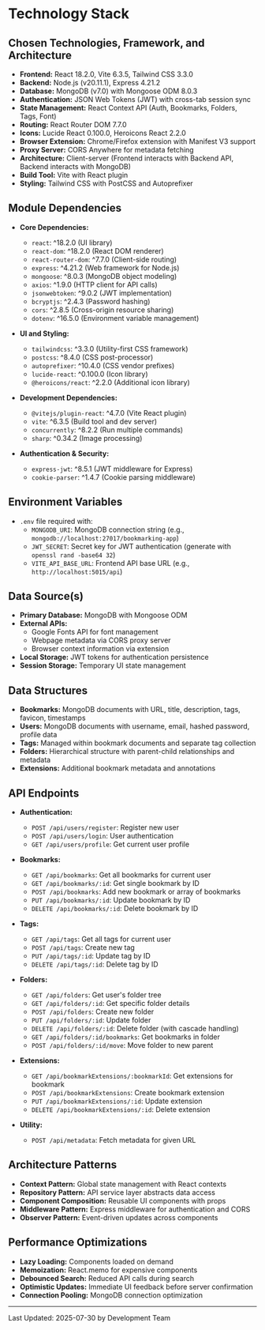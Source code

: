 # Technology Stack

## Chosen Technologies, Framework, and Architecture
*   **Frontend:** React 18.2.0, Vite 6.3.5, Tailwind CSS 3.3.0
*   **Backend:** Node.js (v20.11.1), Express 4.21.2
*   **Database:** MongoDB (v7.0) with Mongoose ODM 8.0.3
*   **Authentication:** JSON Web Tokens (JWT) with cross-tab session sync
*   **State Management:** React Context API (Auth, Bookmarks, Folders, Tags, Font)
*   **Routing:** React Router DOM 7.7.0
*   **Icons:** Lucide React 0.100.0, Heroicons React 2.2.0
*   **Browser Extension:** Chrome/Firefox extension with Manifest V3 support
*   **Proxy Server:** CORS Anywhere for metadata fetching
*   **Architecture:** Client-server (Frontend interacts with Backend API, Backend interacts with MongoDB)
*   **Build Tool:** Vite with React plugin
*   **Styling:** Tailwind CSS with PostCSS and Autoprefixer

## Module Dependencies
*   **Core Dependencies:**
    *   `react`: ^18.2.0 (UI library)
    *   `react-dom`: ^18.2.0 (React DOM renderer)
    *   `react-router-dom`: ^7.7.0 (Client-side routing)
    *   `express`: ^4.21.2 (Web framework for Node.js)
    *   `mongoose`: ^8.0.3 (MongoDB object modeling)
    *   `axios`: ^1.9.0 (HTTP client for API calls)
    *   `jsonwebtoken`: ^9.0.2 (JWT implementation)
    *   `bcryptjs`: ^2.4.3 (Password hashing)
    *   `cors`: ^2.8.5 (Cross-origin resource sharing)
    *   `dotenv`: ^16.5.0 (Environment variable management)

*   **UI and Styling:**
    *   `tailwindcss`: ^3.3.0 (Utility-first CSS framework)
    *   `postcss`: ^8.4.0 (CSS post-processor)
    *   `autoprefixer`: ^10.4.0 (CSS vendor prefixes)
    *   `lucide-react`: ^0.100.0 (Icon library)
    *   `@heroicons/react`: ^2.2.0 (Additional icon library)

*   **Development Dependencies:**
    *   `@vitejs/plugin-react`: ^4.7.0 (Vite React plugin)
    *   `vite`: ^6.3.5 (Build tool and dev server)
    *   `concurrently`: ^8.2.2 (Run multiple commands)
    *   `sharp`: ^0.34.2 (Image processing)

*   **Authentication & Security:**
    *   `express-jwt`: ^8.5.1 (JWT middleware for Express)
    *   `cookie-parser`: ^1.4.7 (Cookie parsing middleware)

## Environment Variables
*   `.env` file required with:
    *   `MONGODB_URI`: MongoDB connection string (e.g., `mongodb://localhost:27017/bookmarking-app`)
    *   `JWT_SECRET`: Secret key for JWT authentication (generate with `openssl rand -base64 32`)
    *   `VITE_API_BASE_URL`: Frontend API base URL (e.g., `http://localhost:5015/api`)

## Data Source(s)
*   **Primary Database:** MongoDB with Mongoose ODM
*   **External APIs:** 
    *   Google Fonts API for font management
    *   Webpage metadata via CORS proxy server
    *   Browser context information via extension
*   **Local Storage:** JWT tokens for authentication persistence
*   **Session Storage:** Temporary UI state management

## Data Structures
*   **Bookmarks:** MongoDB documents with URL, title, description, tags, favicon, timestamps
*   **Users:** MongoDB documents with username, email, hashed password, profile data
*   **Tags:** Managed within bookmark documents and separate tag collection
*   **Folders:** Hierarchical structure with parent-child relationships and metadata
*   **Extensions:** Additional bookmark metadata and annotations

## API Endpoints
*   **Authentication:**
    *   `POST /api/users/register`: Register new user
    *   `POST /api/users/login`: User authentication
    *   `GET /api/users/profile`: Get current user profile

*   **Bookmarks:**
    *   `GET /api/bookmarks`: Get all bookmarks for current user
    *   `GET /api/bookmarks/:id`: Get single bookmark by ID
    *   `POST /api/bookmarks`: Add new bookmark or array of bookmarks
    *   `PUT /api/bookmarks/:id`: Update bookmark by ID
    *   `DELETE /api/bookmarks/:id`: Delete bookmark by ID

*   **Tags:**
    *   `GET /api/tags`: Get all tags for current user
    *   `POST /api/tags`: Create new tag
    *   `PUT /api/tags/:id`: Update tag by ID
    *   `DELETE /api/tags/:id`: Delete tag by ID

*   **Folders:**
    *   `GET /api/folders`: Get user's folder tree
    *   `GET /api/folders/:id`: Get specific folder details
    *   `POST /api/folders`: Create new folder
    *   `PUT /api/folders/:id`: Update folder
    *   `DELETE /api/folders/:id`: Delete folder (with cascade handling)
    *   `GET /api/folders/:id/bookmarks`: Get bookmarks in folder
    *   `POST /api/folders/:id/move`: Move folder to new parent

*   **Extensions:**
    *   `GET /api/bookmarkExtensions/:bookmarkId`: Get extensions for bookmark
    *   `POST /api/bookmarkExtensions`: Create bookmark extension
    *   `PUT /api/bookmarkExtensions/:id`: Update extension
    *   `DELETE /api/bookmarkExtensions/:id`: Delete extension

*   **Utility:**
    *   `POST /api/metadata`: Fetch metadata for given URL

## Architecture Patterns
*   **Context Pattern:** Global state management with React contexts
*   **Repository Pattern:** API service layer abstracts data access
*   **Component Composition:** Reusable UI components with props
*   **Middleware Pattern:** Express middleware for authentication and CORS
*   **Observer Pattern:** Event-driven updates across components

## Performance Optimizations
*   **Lazy Loading:** Components loaded on demand
*   **Memoization:** React.memo for expensive components
*   **Debounced Search:** Reduced API calls during search
*   **Optimistic Updates:** Immediate UI feedback before server confirmation
*   **Connection Pooling:** MongoDB connection optimization

---
Last Updated: 2025-07-30 by Development Team
